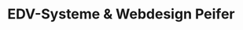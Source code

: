 ---
title: "EDV-Systeme & Webdesign Peifer"
url: /strotzbuesch/edv-systeme-und-webdesign-peifer/
shop: Computer
---